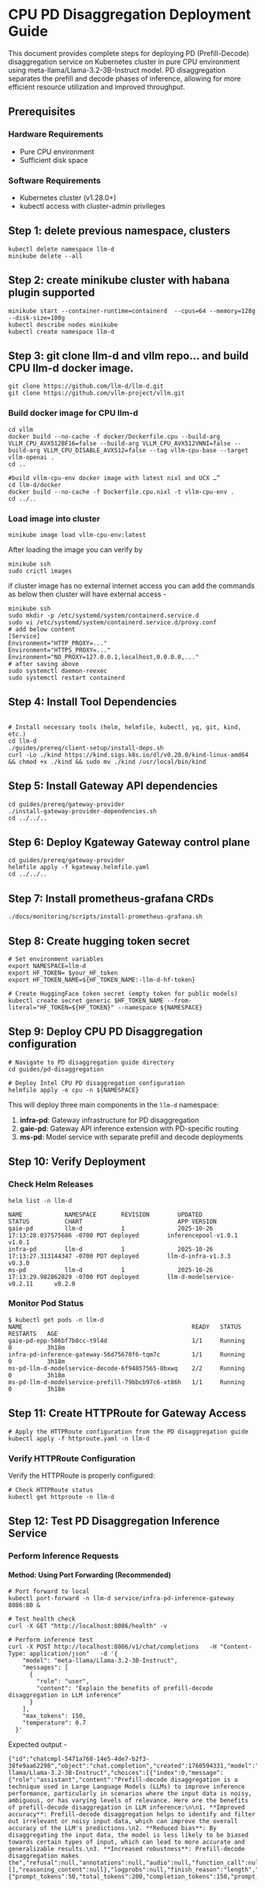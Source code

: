 # CPU PD Disaggregation Deployment Guide
This document provides complete steps for deploying PD (Prefill-Decode) disaggregation service on Kubernetes cluster in pure CPU environment using meta-llama/Llama-3.2-3B-Instruct model. PD disaggregation separates the prefill and decode phases of inference, allowing for more efficient resource utilization and improved throughput.

## Prerequisites
### Hardware Requirements
* Pure CPU environment
* Sufficient disk space

### Software Requirements
* Kubernetes cluster (v1.28.0+)
* kubectl access with cluster-admin privileges

## Step 1: delete previous namespace, clusters
```shell
kubectl delete namespace llm-d
minikube delete --all
```

## Step 2: create minikube cluster with habana plugin supported
```shell
minikube start --container-runtime=containerd  --cpus=64 --memory=128g --disk-size=100g
kubectl describe nodes minikube
kubectl create namespace llm-d
```

## Step 3: git clone llm-d and vllm repo… and build CPU llm-d docker image. 
```shell
git clone https://github.com/llm-d/llm-d.git
git clone https://github.com/vllm-project/vllm.git
```

### Build docker image for CPU llm-d
```shell
cd vllm
docker build --no-cache -f docker/Dockerfile.cpu --build-arg VLLM_CPU_AVX512BF16=false --build-arg VLLM_CPU_AVX512VNNI=false --build-arg VLLM_CPU_DISABLE_AVX512=false --tag vllm-cpu-base --target vllm-openai .
cd ..

#build vllm-cpu-env docker image with latest nixl and UCX …”
cd llm-d/docker
docker build --no-cache -f Dockerfile.cpu.nixl -t vllm-cpu-env .
cd ../..
```

### Load image into cluster
```shell
minikube image load vllm-cpu-env:latest
```
After loading the image you can verify by
```shell
minikube ssh
sudo crictl images
```
if cluster image has no external internet access you can add the commands as below then cluster will have external access -

```shell
minikube ssh
sudo mkdir -p /etc/systemd/system/containerd.service.d
sudo vi /etc/systemd/system/containerd.service.d/proxy.conf
# add below content
[Service]
Environment="HTTP_PROXY=..."
Environment="HTTPS_PROXY=..."
Environment="NO_PROXY=127.0.0.1,localhost,0.0.0.0,..."
# after saving above
sudo systemctl daemon-reexec
sudo systemctl restart containerd
```



## Step 4: Install Tool Dependencies
```shell

# Install necessary tools (helm, helmfile, kubectl, yq, git, kind, etc.)
cd llm-d
./guides/prereq/client-setup/install-deps.sh
curl -Lo ./kind https://kind.sigs.k8s.io/dl/v0.20.0/kind-linux-amd64 && chmod +x ./kind && sudo mv ./kind /usr/local/bin/kind
```


## Step 5: Install Gateway API dependencies
```shell
cd guides/prereq/gateway-provider
./install-gateway-provider-dependencies.sh
cd ../../..
```


## Step 6: Deploy Kgateway Gateway control plane
```shell
cd guides/prereq/gateway-provider
helmfile apply -f kgateway.helmfile.yaml
cd ../../..
```

## Step 7: Install prometheus-grafana CRDs
```shell
./docs/monitoring/scripts/install-prometheus-grafana.sh
```


## Step 8: Create hugging token secret
```shell
# Set environment variables
export NAMESPACE=llm-d
export HF_TOKEN= $your_HF_token 
export HF_TOKEN_NAME=${HF_TOKEN_NAME:-llm-d-hf-token}

# Create HuggingFace token secret (empty token for public models)
kubectl create secret generic $HF_TOKEN_NAME --from-literal="HF_TOKEN=${HF_TOKEN}" --namespace ${NAMESPACE}
```

## Step 9: Deploy CPU PD Disaggregation configuration

```shell
# Navigate to PD disaggregation guide directory
cd guides/pd-disaggregation

# Deploy Intel CPU PD disaggregation configuration
helmfile apply -e cpu -n ${NAMESPACE}
```

This will deploy three main components in the `llm-d` namespace:

1. **infra-pd**: Gateway infrastructure for PD disaggregation
2. **gaie-pd**: Gateway API inference extension with PD-specific routing
3. **ms-pd**: Model service with separate prefill and decode deployments


## Step 10: Verify Deployment
### Check Helm Releases
```shell
helm list -n llm-d

NAME            NAMESPACE       REVISION        UPDATED                                 STATUS          CHART                           APP VERSION
gaie-pd         llm-d           1               2025-10-26 17:13:28.037575686 -0700 PDT deployed        inferencepool-v1.0.1            v1.0.1
infra-pd        llm-d           1               2025-10-26 17:13:27.313144347 -0700 PDT deployed        llm-d-infra-v1.3.3              v0.3.0
ms-pd           llm-d           1               2025-10-26 17:13:29.982862829 -0700 PDT deployed        llm-d-modelservice-v0.2.11      v0.2.0

```

### Monitor Pod Status
```shell
$ kubectl get pods -n llm-d
NAME                                                READY   STATUS    RESTARTS   AGE
gaie-pd-epp-586bf7b8cc-t9l4d                        1/1     Running   0          3h18m
infra-pd-inference-gateway-56d75678f6-tqm7c         1/1     Running   0          3h18m
ms-pd-llm-d-modelservice-decode-6f94857565-8bxwq    2/2     Running   0          3h18m
ms-pd-llm-d-modelservice-prefill-79bbcb97c6-xt86h   1/1     Running   0          3h18m

```

## Step 11: Create HTTPRoute for Gateway Access

```shell
# Apply the HTTPRoute configuration from the PD disaggregation guide
kubectl apply -f httproute.yaml -n llm-d
```

### Verify HTTPRoute Configuration
Verify the HTTPRoute is properly configured:

```shell
# Check HTTPRoute status
kubectl get httproute -n llm-d
```


## Step 12: Test PD Disaggregation Inference Service

### Perform Inference Requests
#### Method: Using Port Forwarding (Recommended)
```shell
# Port forward to local
kubectl port-forward -n llm-d service/infra-pd-inference-gateway 8086:80 &

# Test health check
curl -X GET "http://localhost:8086/health" -v

# Perform inference test
curl -X POST http://localhost:8086/v1/chat/completions   -H "Content-Type: application/json"   -d '{
    "model": "meta-llama/Llama-3.2-3B-Instruct",
    "messages": [
      {
        "role": "user",
        "content": "Explain the benefits of prefill-decode disaggregation in LLM inference"
      }
    ],
    "max_tokens": 150,
    "temperature": 0.7
  }'

```
Expected output -

```shell
{"id":"chatcmpl-5471a768-14e5-4de7-b2f3-38fe9aa62298","object":"chat.completion","created":1760594331,"model":"meta-llama/Llama-3.2-3B-Instruct","choices":[{"index":0,"message":{"role":"assistant","content":"Prefill-decode disaggregation is a technique used in Large Language Models (LLMs) to improve inference performance, particularly in scenarios where the input data is noisy, ambiguous, or has varying levels of relevance. Here are the benefits of prefill-decode disaggregation in LLM inference:\n\n1. **Improved accuracy**: Prefill-decode disaggregation helps to identify and filter out irrelevant or noisy input data, which can improve the overall accuracy of the LLM's predictions.\n2. **Reduced bias**: By disaggregating the input data, the model is less likely to be biased towards certain types of input, which can lead to more accurate and generalizable results.\n3. **Increased robustness**: Prefill-decode disaggregation makes the","refusal":null,"annotations":null,"audio":null,"function_call":null,"tool_calls":[],"reasoning_content":null},"logprobs":null,"finish_reason":"length","stop_reason":null,"token_ids":null}],"service_tier":null,"system_fingerprint":null,"usage":{"prompt_tokens":50,"total_tokens":200,"completion_tokens":150,"prompt_tokens_details":null},"prompt_logprobs":null,"prompt_token_ids":null,"kv_transfer_params":null}
```
